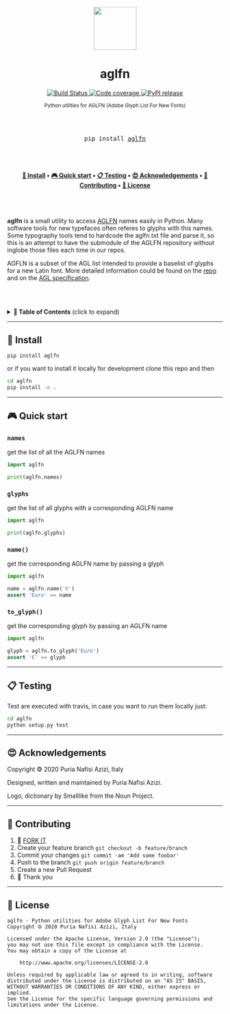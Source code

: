 <p align="center">
  <img src="https://raw.githubusercontent.com/puria/aglfn/master/assets/noun_dictionary_2407204.svg" width="100" height="100">
</p>

<h1 align="center">aglfn</h1>

<p align="center">
  <a href="https://travis-ci.org/puria/aglfn">
    <img src="https://travis-ci.org/puria/aglfn.svg?branch=master" alt="Build Status">
  </a>
  <a href="https://codecov.io/gh/puria/aglfn">
    <img src="https://codecov.io/gh/puria/aglfn/branch/master/graph/badge.svg" alt="Code coverage"/>
  </a>
  <a href="https://pypi.org/project/aglfn/">
    <img alt="PyPI release" src="https://img.shields.io/pypi/v/aglfn.svg" alt="Latest release">
  </a>
</p>

<div align="center"><sub>Python utilities for AGLFN (Adobe Glyph List For New Fonts) </sub></div>

<br><br>

<div align="center">
  <pre>pip install <a href="http://pypi.org/project/aglfn">aglfn</a></pre>
</div>

<br><br>


<h4 align="center">
  <a href="#-install">💾 Install</a>
  <span> • </span>
  <a href="#-quick-start">🎮 Quick start</a>
  <span> • </span>
  <a href="#-testing">📋 Testing</a>
  <span> • </span>
  <a href="#-acknowledgements">😍 Acknowledgements</a>
  <span> • </span>
  <a href="#-contributing">👤 Contributing</a>
  <span> • </span>
  <a href="#-license">💼 License</a>
</h4>

<br><br>

**aglfn** is a small utility to access [AGLFN](https://github.com/adobe-type-tools/agl-aglfn) names easily in Python.
Many software tools for new typefaces often referes to glyphs with this names.
Some typography tools tend to hardcode the aglfn.txt file and parse it, so this
is an attempt to have the submodule of the AGLFN repository without inglobe
those files each time in our repos.

AGFLN is a subset of the AGL list intended to provide a baselist of glyphs for a
new Latin font. More detailed information could be found on the 
[repo](https://github.com/adobe-type-tools/agl-aglfn) and on the 
[AGL specification](https://github.com/adobe-type-tools/agl-specification).

<br><br>

<details>
 <summary><strong>🚩 Table of Contents</strong> (click to expand)</summary>

* [Install](#-install)
* [Quick start](#-quick-start)
* [Testing](#-testing)
* [Acknowledgements](#-acknowledgements)
* [Contributing](#-contributing)
* [License](#-license)
</details>

***
## 💾 Install
```pip install aglfn```

or if you want to install it locally for development clone this repo and then

```bash
cd aglfn
pip install -e .
```

***
## 🎮 Quick start

### `names`
get the list of all the AGLFN names

```python
import aglfn

print(aglfn.names)
```

### `glyphs`
get the list of all glyphs with a corresponding AGLFN name
```python
import aglfn

print(aglfn.glyphs)
```

### `name()`
get the corresponding AGLFN name by passing a glyph
```python
import aglfn

name = aglfn.name('€')
assert 'Euro' == name
```

### `to_glyph()`
get the corresponding glyph by passing an AGLFN name
```python
import aglfn

glyph = aglfn.to_glyph('Euro')
assert '€' == glyph
```

***

## 📋 Testing

Test are executed with travis, in case you want to run them locally just:

```bash
cd aglfn
python setup.py test
```

***
## 😍 Acknowledgements

Copyright 🄯 2020 Puria Nafisi Azizi, Italy

Designed, written and maintained by Puria Nafisi Azizi.

Logo, dictionary by Smalllike from the Noun Project.


***
## 👤 Contributing

1.  🔀 [FORK IT](../../fork)
2.  Create your feature branch `git checkout -b feature/branch`
3.  Commit your changes `git commit -am 'Add some foobar'`
4.  Push to the branch `git push origin feature/branch`
5.  Create a new Pull Request
6.  🙏 Thank you


***
## 💼 License
    aglfn - Python utilities for Adobe Glyph List For New Fonts
    Copyright 🄯 2020 Puria Nafisi Azizi, Italy

    Licensed under the Apache License, Version 2.0 (the "License");
    you may not use this file except in compliance with the License.
    You may obtain a copy of the License at

        http://www.apache.org/licenses/LICENSE-2.0

    Unless required by applicable law or agreed to in writing, software
    distributed under the License is distributed on an "AS IS" BASIS,
    WITHOUT WARRANTIES OR CONDITIONS OF ANY KIND, either express or implied.
    See the License for the specific language governing permissions and
    limitations under the License.

